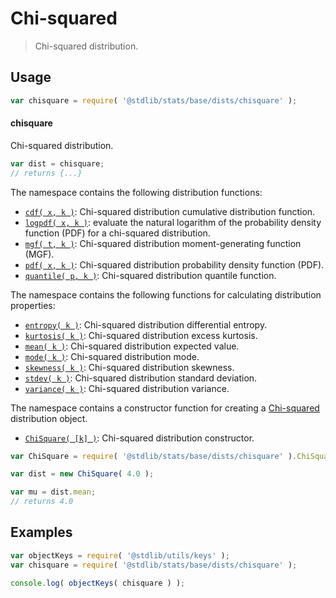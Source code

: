 <!--

@license Apache-2.0

Copyright (c) 2018 The Stdlib Authors.

Licensed under the Apache License, Version 2.0 (the "License");
you may not use this file except in compliance with the License.
You may obtain a copy of the License at

   http://www.apache.org/licenses/LICENSE-2.0

Unless required by applicable law or agreed to in writing, software
distributed under the License is distributed on an "AS IS" BASIS,
WITHOUT WARRANTIES OR CONDITIONS OF ANY KIND, either express or implied.
See the License for the specific language governing permissions and
limitations under the License.

-->

# Chi-squared

> Chi-squared distribution.

<section class="usage">

## Usage

```javascript
var chisquare = require( '@stdlib/stats/base/dists/chisquare' );
```

#### chisquare

Chi-squared distribution.

```javascript
var dist = chisquare;
// returns {...}
```

The namespace contains the following distribution functions:

<!-- <toc pattern="*+(cdf|pdf|mgf|quantile)*"> -->

<div class="namespace-toc">

-   <span class="signature">[`cdf( x, k )`][@stdlib/stats/base/dists/chisquare/cdf]</span><span class="delimiter">: </span><span class="description">Chi-squared distribution cumulative distribution function.</span>
-   <span class="signature">[`logpdf( x, k )`][@stdlib/stats/base/dists/chisquare/logpdf]</span><span class="delimiter">: </span><span class="description">evaluate the natural logarithm of the probability density function (PDF) for a chi-squared distribution.</span>
-   <span class="signature">[`mgf( t, k )`][@stdlib/stats/base/dists/chisquare/mgf]</span><span class="delimiter">: </span><span class="description">Chi-squared distribution moment-generating function (MGF).</span>
-   <span class="signature">[`pdf( x, k )`][@stdlib/stats/base/dists/chisquare/pdf]</span><span class="delimiter">: </span><span class="description">Chi-squared distribution probability density function (PDF).</span>
-   <span class="signature">[`quantile( p, k )`][@stdlib/stats/base/dists/chisquare/quantile]</span><span class="delimiter">: </span><span class="description">Chi-squared distribution quantile function.</span>

</div>

<!-- </toc> -->

The namespace contains the following functions for calculating distribution properties:

<!-- <toc pattern="*+(entropy|kurtosis|mean|median|mode|skewness|stdev|variance)*"> -->

<div class="namespace-toc">

-   <span class="signature">[`entropy( k )`][@stdlib/stats/base/dists/chisquare/entropy]</span><span class="delimiter">: </span><span class="description">Chi-squared distribution differential entropy.</span>
-   <span class="signature">[`kurtosis( k )`][@stdlib/stats/base/dists/chisquare/kurtosis]</span><span class="delimiter">: </span><span class="description">Chi-squared distribution excess kurtosis.</span>
-   <span class="signature">[`mean( k )`][@stdlib/stats/base/dists/chisquare/mean]</span><span class="delimiter">: </span><span class="description">Chi-squared distribution expected value.</span>
-   <span class="signature">[`mode( k )`][@stdlib/stats/base/dists/chisquare/mode]</span><span class="delimiter">: </span><span class="description">Chi-squared distribution mode.</span>
-   <span class="signature">[`skewness( k )`][@stdlib/stats/base/dists/chisquare/skewness]</span><span class="delimiter">: </span><span class="description">Chi-squared distribution skewness.</span>
-   <span class="signature">[`stdev( k )`][@stdlib/stats/base/dists/chisquare/stdev]</span><span class="delimiter">: </span><span class="description">Chi-squared distribution standard deviation.</span>
-   <span class="signature">[`variance( k )`][@stdlib/stats/base/dists/chisquare/variance]</span><span class="delimiter">: </span><span class="description">Chi-squared distribution variance.</span>

</div>

<!-- </toc> -->

The namespace contains a constructor function for creating a [Chi-squared][chisquare-distribution] distribution object.

<!-- <toc pattern="*ctor*"> -->

<div class="namespace-toc">

-   <span class="signature">[`ChiSquare( [k] )`][@stdlib/stats/base/dists/chisquare/ctor]</span><span class="delimiter">: </span><span class="description">Chi-squared distribution constructor.</span>

</div>

<!-- </toc> -->

```javascript
var ChiSquare = require( '@stdlib/stats/base/dists/chisquare' ).ChiSquare;

var dist = new ChiSquare( 4.0 );

var mu = dist.mean;
// returns 4.0
```

</section>

<!-- /.usage -->

<section class="examples">

## Examples

<!-- TODO: better examples -->

<!-- eslint no-undef: "error" -->

```javascript
var objectKeys = require( '@stdlib/utils/keys' );
var chisquare = require( '@stdlib/stats/base/dists/chisquare' );

console.log( objectKeys( chisquare ) );
```

</section>

<!-- /.examples -->

<section class="links">

[chisquare-distribution]: https://en.wikipedia.org/wiki/Chi-squared_distribution

<!-- <toc-links> -->

[@stdlib/stats/base/dists/chisquare/ctor]: https://github.com/stdlib-js/stdlib/tree/develop/lib/node_modules/%40stdlib/stats/base/dists/chisquare/ctor

[@stdlib/stats/base/dists/chisquare/entropy]: https://github.com/stdlib-js/stdlib/tree/develop/lib/node_modules/%40stdlib/stats/base/dists/chisquare/entropy

[@stdlib/stats/base/dists/chisquare/kurtosis]: https://github.com/stdlib-js/stdlib/tree/develop/lib/node_modules/%40stdlib/stats/base/dists/chisquare/kurtosis

[@stdlib/stats/base/dists/chisquare/mean]: https://github.com/stdlib-js/stdlib/tree/develop/lib/node_modules/%40stdlib/stats/base/dists/chisquare/mean

[@stdlib/stats/base/dists/chisquare/mode]: https://github.com/stdlib-js/stdlib/tree/develop/lib/node_modules/%40stdlib/stats/base/dists/chisquare/mode

[@stdlib/stats/base/dists/chisquare/skewness]: https://github.com/stdlib-js/stdlib/tree/develop/lib/node_modules/%40stdlib/stats/base/dists/chisquare/skewness

[@stdlib/stats/base/dists/chisquare/stdev]: https://github.com/stdlib-js/stdlib/tree/develop/lib/node_modules/%40stdlib/stats/base/dists/chisquare/stdev

[@stdlib/stats/base/dists/chisquare/variance]: https://github.com/stdlib-js/stdlib/tree/develop/lib/node_modules/%40stdlib/stats/base/dists/chisquare/variance

[@stdlib/stats/base/dists/chisquare/cdf]: https://github.com/stdlib-js/stdlib/tree/develop/lib/node_modules/%40stdlib/stats/base/dists/chisquare/cdf

[@stdlib/stats/base/dists/chisquare/logpdf]: https://github.com/stdlib-js/stdlib/tree/develop/lib/node_modules/%40stdlib/stats/base/dists/chisquare/logpdf

[@stdlib/stats/base/dists/chisquare/mgf]: https://github.com/stdlib-js/stdlib/tree/develop/lib/node_modules/%40stdlib/stats/base/dists/chisquare/mgf

[@stdlib/stats/base/dists/chisquare/pdf]: https://github.com/stdlib-js/stdlib/tree/develop/lib/node_modules/%40stdlib/stats/base/dists/chisquare/pdf

[@stdlib/stats/base/dists/chisquare/quantile]: https://github.com/stdlib-js/stdlib/tree/develop/lib/node_modules/%40stdlib/stats/base/dists/chisquare/quantile

<!-- </toc-links> -->

</section>

<!-- /.links -->
